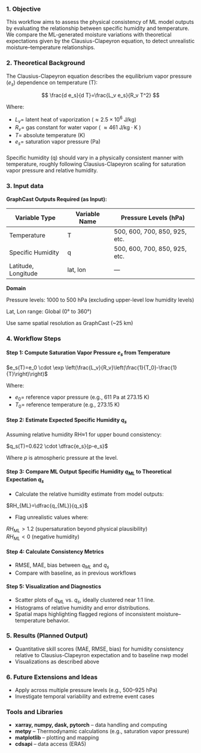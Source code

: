 ### **1\. Objective**

This workflow aims to assess the physical consistency of ML model outputs by evaluating the relationship between specific humidity and temperature. We compare the ML-generated moisture variations with theoretical expectations given by the Clausius-Clapeyron equation, to detect unrealistic moisture–temperature relationships.

###

### **2\. Theoretical Background**

The Clausius-Clapeyron equation describes the equilibrium vapor pressure ($e_s$​) dependence on temperature (T):

$$
\frac{d e_s}{d T}=\frac{L_v e_s}{R_v T^2}
$$

Where:
- $L_v=$ latent heat of vaporization $\left(\approx 2.5 \times 10^6 \mathrm{~J} / \mathrm{kg}\right)$
- $R_v=$ gas constant for water vapor ( $\approx 461 \mathrm{~J} / \mathrm{kg} \cdot \mathrm{K}$ )
- $T=$ absolute temperature (K)
- $e_s=$ saturation vapor pressure (Pa)

###

Specific humidity (q) should vary in a physically consistent manner with temperature, roughly following Clausius-Clapeyron scaling for saturation vapor pressure and relative humidity.

### **3\. Input data**

**GraphCast Outputs Required (as Input):**

| **Variable Type** | **Variable Name** | **Pressure Levels (hPa)** |
| --- | --- | --- |
| Temperature | T   | 500, 600, 700, 850, 925, etc. |
| Specific Humidity | q   | 500, 600, 700, 850, 925, etc. |
| Latitude, Longitude | lat, lon | —   |

**Domain**

Pressure levels: 1000 to 500 hPa (excluding upper-level low humidity levels)

Lat, Lon range: Global (0° to 360°)

Use same spatial resolution as GraphCast (~25 km)

### **4\. Workflow Steps**

#### **Step 1: Compute Saturation Vapor Pressure $e_s$ from Temperature**

$e_s(T)=e_0 \cdot \exp \left(\frac{L_v}{R_v}\left(\frac{1}{T_0}-\frac{1}{T}\right)\right)$

Where:
- $e_0=$ reference vapor pressure (e.g., 611 Pa at 273.15 K)
- $T_0=$ reference temperature (e.g., 273.15 K)

#### **Step 2: Estimate Expected Specific Humidity $q_s$**

Assuming relative humidity RH≈1 for upper bound consistency:

$q_s(T)=0.622 \cdot \dfrac{e_s}{p-e_s}$

Where $p$ is atmospheric pressure at the level.

#### **Step 3: Compare ML Output Specific Humidity $q_{ML}$​ to Theoretical Expectation $q_s$**

- Calculate the relative humidity estimate from model outputs:

$RH_{ML}=\dfrac{q_{ML}}{q_s}$

- Flag unrealistic values where:

$RH_{ML} > 1.2$ (supersaturation beyond physical plausibility)  
$RH_{ML} < 0$ (negative humidity)

#### **Step 4: Calculate Consistency Metrics**
- RMSE, MAE, bias between $q_{ML} \text{ and } {q_s}$
- Compare with baseline, as in previous workflows

#### **Step 5: Visualization and Diagnostics**

- Scatter plots of $q_{ML}$​ vs. $q_s$​, ideally clustered near 1:1 line.
- Histograms of relative humidity and error distributions.
- Spatial maps highlighting flagged regions of inconsistent moisture–temperature behavior.

### **5\. Results (Planned Output)**

- Quantitative skill scores (MAE, RMSE, bias) for humidity consistency relative to Clausius-Clapeyron expectation and to baseline nwp model
- Visualizations as described above

### **6\. Future Extensions and Ideas**

- Apply across multiple pressure levels (e.g., 500–925 hPa)
- Investigate temporal variability and extreme event cases

### **Tools and Libraries**

- **xarray, numpy, dask, pytorch** – data handling and computing
- **metpy** – Thermodynamic calculations (e.g., saturation vapor pressure)
- **matplotlib** – plotting and mapping
- **cdsapi** – data access (ERA5)
